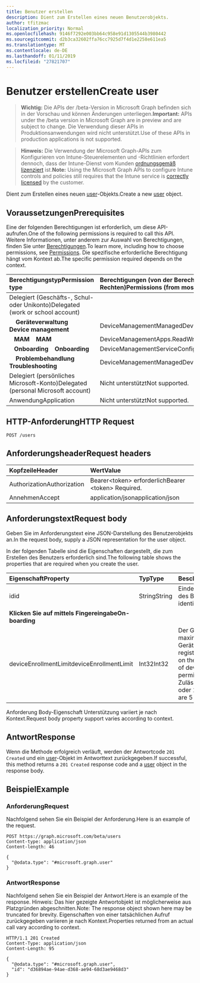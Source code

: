 ```yaml
---
title: Benutzer erstellen
description: Dient zum Erstellen eines neuen Benutzerobjekts.
author: tfitzmac
localization_priority: Normal
ms.openlocfilehash: 9146f7292e003bb64c958e91d1305544b3980442
ms.sourcegitcommit: d2b3ca32602ffa76cc7925d7f4d1e2258e611ea5
ms.translationtype: MT
ms.contentlocale: de-DE
ms.lasthandoff: 01/11/2019
ms.locfileid: "27821707"
---
```

# <a name="create-user"></a><span data-ttu-id="8e45a-103">Benutzer erstellen</span><span class="sxs-lookup"><span data-stu-id="8e45a-103">Create user</span></span>

> <span data-ttu-id="8e45a-104">**Wichtig:** Die APIs der /beta-Version in Microsoft Graph befinden sich in der Vorschau und können Änderungen unterliegen.</span><span class="sxs-lookup"><span data-stu-id="8e45a-104">**Important:** APIs under the /beta version in Microsoft Graph are in preview and are subject to change.</span></span> <span data-ttu-id="8e45a-105">Die Verwendung dieser APIs in Produktionsanwendungen wird nicht unterstützt.</span><span class="sxs-lookup"><span data-stu-id="8e45a-105">Use of these APIs in production applications is not supported.</span></span>

> <span data-ttu-id="8e45a-106">**Hinweis:** Die Verwendung der Microsoft Graph-APIs zum Konfigurieren von Intune-Steuerelementen und -Richtlinien erfordert dennoch, dass der Intune-Dienst vom Kunden [ordnungsgemäß lizenziert](https://go.microsoft.com/fwlink/?linkid=839381) ist.</span><span class="sxs-lookup"><span data-stu-id="8e45a-106">**Note:** Using the Microsoft Graph APIs to configure Intune controls and policies still requires that the Intune service is [correctly licensed](https://go.microsoft.com/fwlink/?linkid=839381) by the customer.</span></span>

<span data-ttu-id="8e45a-107">Dient zum Erstellen eines neuen [user](../resources/intune-shared-user.md)-Objekts.</span><span class="sxs-lookup"><span data-stu-id="8e45a-107">Create a new [user](../resources/intune-shared-user.md) object.</span></span>

## <a name="prerequisites"></a><span data-ttu-id="8e45a-108">Voraussetzungen</span><span class="sxs-lookup"><span data-stu-id="8e45a-108">Prerequisites</span></span>

<span data-ttu-id="8e45a-109">Eine der folgenden Berechtigungen ist erforderlich, um diese API-aufrufen.</span><span class="sxs-lookup"><span data-stu-id="8e45a-109">One of the following permissions is required to call this API.</span></span> <span data-ttu-id="8e45a-110">Weitere Informationen, unter anderem zur Auswahl von Berechtigungen, finden Sie unter [Berechtigungen](/graph/permissions-reference).</span><span class="sxs-lookup"><span data-stu-id="8e45a-110">To learn more, including how to choose permissions, see [Permissions](/graph/permissions-reference).</span></span>  <span data-ttu-id="8e45a-111">Die spezifische erforderliche Berechtigung hängt vom Kontext ab.</span><span class="sxs-lookup"><span data-stu-id="8e45a-111">The specific permission required depends on the context.</span></span>

|<span data-ttu-id="8e45a-112">Berechtigungstyp</span><span class="sxs-lookup"><span data-stu-id="8e45a-112">Permission type</span></span>|<span data-ttu-id="8e45a-113">Berechtigungen (von der Berechtigung mit den meisten Rechten zu der mit den wenigsten Rechten)</span><span class="sxs-lookup"><span data-stu-id="8e45a-113">Permissions (from most to least privileged)</span></span>|
|:---|:---|
|<span data-ttu-id="8e45a-114">Delegiert (Geschäfts-, Schul- oder Unikonto)</span><span class="sxs-lookup"><span data-stu-id="8e45a-114">Delegated (work or school account)</span></span>||
| <span data-ttu-id="8e45a-115">&nbsp; &nbsp; **Geräteverwaltung**</span><span class="sxs-lookup"><span data-stu-id="8e45a-115">&nbsp; &nbsp; **Device management**</span></span> | <span data-ttu-id="8e45a-116">DeviceManagementManagedDevices.ReadWrite.All</span><span class="sxs-lookup"><span data-stu-id="8e45a-116">DeviceManagementManagedDevices.ReadWrite.All</span></span>|
| <span data-ttu-id="8e45a-117">&nbsp;&nbsp; **MAM**</span><span class="sxs-lookup"><span data-stu-id="8e45a-117">&nbsp; &nbsp; **MAM**</span></span> | <span data-ttu-id="8e45a-118">DeviceManagementApps.ReadWrite.All</span><span class="sxs-lookup"><span data-stu-id="8e45a-118">DeviceManagementApps.ReadWrite.All</span></span>|
| <span data-ttu-id="8e45a-119">&nbsp;&nbsp; **Onboarding**</span><span class="sxs-lookup"><span data-stu-id="8e45a-119">&nbsp; &nbsp; **Onboarding**</span></span> | <span data-ttu-id="8e45a-120">DeviceManagementServiceConfig.ReadWrite.All</span><span class="sxs-lookup"><span data-stu-id="8e45a-120">DeviceManagementServiceConfig.ReadWrite.All</span></span>|
| <span data-ttu-id="8e45a-121">&nbsp; &nbsp; **Problembehandlung**</span><span class="sxs-lookup"><span data-stu-id="8e45a-121">&nbsp; &nbsp; **Troubleshooting**</span></span> | <span data-ttu-id="8e45a-122">DeviceManagementManagedDevices.ReadWrite.All</span><span class="sxs-lookup"><span data-stu-id="8e45a-122">DeviceManagementManagedDevices.ReadWrite.All</span></span>|
|<span data-ttu-id="8e45a-123">Delegiert (persönliches Microsoft-Konto)</span><span class="sxs-lookup"><span data-stu-id="8e45a-123">Delegated (personal Microsoft account)</span></span>|<span data-ttu-id="8e45a-124">Nicht unterstützt</span><span class="sxs-lookup"><span data-stu-id="8e45a-124">Not supported.</span></span>|
|<span data-ttu-id="8e45a-125">Anwendung</span><span class="sxs-lookup"><span data-stu-id="8e45a-125">Application</span></span>|<span data-ttu-id="8e45a-126">Nicht unterstützt</span><span class="sxs-lookup"><span data-stu-id="8e45a-126">Not supported.</span></span>|

## <a name="http-request"></a><span data-ttu-id="8e45a-127">HTTP-Anforderung</span><span class="sxs-lookup"><span data-stu-id="8e45a-127">HTTP Request</span></span>

<!-- {
  "blockType": "ignored"
}
-->
``` http
POST /users
```

## <a name="request-headers"></a><span data-ttu-id="8e45a-128">Anforderungsheader</span><span class="sxs-lookup"><span data-stu-id="8e45a-128">Request headers</span></span>

|<span data-ttu-id="8e45a-129">Kopfzeile</span><span class="sxs-lookup"><span data-stu-id="8e45a-129">Header</span></span>|<span data-ttu-id="8e45a-130">Wert</span><span class="sxs-lookup"><span data-stu-id="8e45a-130">Value</span></span>|
|:---|:---|
|<span data-ttu-id="8e45a-131">Authorization</span><span class="sxs-lookup"><span data-stu-id="8e45a-131">Authorization</span></span>|<span data-ttu-id="8e45a-132">Bearer&lt;token&gt; erforderlich</span><span class="sxs-lookup"><span data-stu-id="8e45a-132">Bearer &lt;token&gt; Required.</span></span>|
|<span data-ttu-id="8e45a-133">Annehmen</span><span class="sxs-lookup"><span data-stu-id="8e45a-133">Accept</span></span>|<span data-ttu-id="8e45a-134">application/json</span><span class="sxs-lookup"><span data-stu-id="8e45a-134">application/json</span></span>|

## <a name="request-body"></a><span data-ttu-id="8e45a-135">Anforderungstext</span><span class="sxs-lookup"><span data-stu-id="8e45a-135">Request body</span></span>

<span data-ttu-id="8e45a-136">Geben Sie im Anforderungstext eine JSON-Darstellung des Benutzerobjekts an.</span><span class="sxs-lookup"><span data-stu-id="8e45a-136">In the request body, supply a JSON representation for the user object.</span></span>

<span data-ttu-id="8e45a-137">In der folgenden Tabelle sind die Eigenschaften dargestellt, die zum Erstellen des Benutzers erforderlich sind.</span><span class="sxs-lookup"><span data-stu-id="8e45a-137">The following table shows the properties that are required when you create the user.</span></span>

|<span data-ttu-id="8e45a-138">Eigenschaft</span><span class="sxs-lookup"><span data-stu-id="8e45a-138">Property</span></span>|<span data-ttu-id="8e45a-139">Typ</span><span class="sxs-lookup"><span data-stu-id="8e45a-139">Type</span></span>|<span data-ttu-id="8e45a-140">Beschreibung</span><span class="sxs-lookup"><span data-stu-id="8e45a-140">Description</span></span>|
|:---|:---|:---|
|<span data-ttu-id="8e45a-141">id</span><span class="sxs-lookup"><span data-stu-id="8e45a-141">id</span></span>|<span data-ttu-id="8e45a-142">String</span><span class="sxs-lookup"><span data-stu-id="8e45a-142">String</span></span>|<span data-ttu-id="8e45a-143">Eindeutiger Bezeichner des Benutzers</span><span class="sxs-lookup"><span data-stu-id="8e45a-143">Unique identifier of the user.</span></span>|
|<span data-ttu-id="8e45a-144">**Klicken Sie auf mittels Fingereingabe**</span><span class="sxs-lookup"><span data-stu-id="8e45a-144">**On-boarding**</span></span>||
|<span data-ttu-id="8e45a-145">deviceEnrollmentLimit</span><span class="sxs-lookup"><span data-stu-id="8e45a-145">deviceEnrollmentLimit</span></span>|<span data-ttu-id="8e45a-146">Int32</span><span class="sxs-lookup"><span data-stu-id="8e45a-146">Int32</span></span>|<span data-ttu-id="8e45a-147">Der Grenzwert für die maximale Anzahl von Geräten, die der Benutzer registrieren kann.</span><span class="sxs-lookup"><span data-stu-id="8e45a-147">The limit on the maximum number of devices that the user is permitted to enroll.</span></span> <span data-ttu-id="8e45a-148">Zulässige Werte sind 5 oder 1000.</span><span class="sxs-lookup"><span data-stu-id="8e45a-148">Allowed values are 5 or 1000.</span></span>|

<span data-ttu-id="8e45a-149">Anforderung Body-Eigenschaft Unterstützung variiert je nach Kontext.</span><span class="sxs-lookup"><span data-stu-id="8e45a-149">Request body property support varies according to context.</span></span>

## <a name="response"></a><span data-ttu-id="8e45a-150">Antwort</span><span class="sxs-lookup"><span data-stu-id="8e45a-150">Response</span></span>

<span data-ttu-id="8e45a-151">Wenn die Methode erfolgreich verläuft, werden der Antwortcode `201 Created` und ein [user](../resources/intune-shared-user.md)-Objekt im Antworttext zurückgegeben.</span><span class="sxs-lookup"><span data-stu-id="8e45a-151">If successful, this method returns a `201 Created` response code and a [user](../resources/intune-shared-user.md) object in the response body.</span></span>

## <a name="example"></a><span data-ttu-id="8e45a-152">Beispiel</span><span class="sxs-lookup"><span data-stu-id="8e45a-152">Example</span></span>

### <a name="request"></a><span data-ttu-id="8e45a-153">Anforderung</span><span class="sxs-lookup"><span data-stu-id="8e45a-153">Request</span></span>

<span data-ttu-id="8e45a-154">Nachfolgend sehen Sie ein Beispiel der Anforderung.</span><span class="sxs-lookup"><span data-stu-id="8e45a-154">Here is an example of the request.</span></span>

``` http
POST https://graph.microsoft.com/beta/users
Content-type: application/json
Content-length: 46

{
  "@odata.type": "#microsoft.graph.user"
}
```

### <a name="response"></a><span data-ttu-id="8e45a-155">Antwort</span><span class="sxs-lookup"><span data-stu-id="8e45a-155">Response</span></span>

<span data-ttu-id="8e45a-156">Nachfolgend sehen Sie ein Beispiel der Antwort.</span><span class="sxs-lookup"><span data-stu-id="8e45a-156">Here is an example of the response.</span></span> <span data-ttu-id="8e45a-157">Hinweis: Das hier gezeigte Antwortobjekt ist möglicherweise aus Platzgründen abgeschnitten.</span><span class="sxs-lookup"><span data-stu-id="8e45a-157">Note: The response object shown here may be truncated for brevity.</span></span> <span data-ttu-id="8e45a-158">Eigenschaften von einer tatsächlichen Aufruf zurückgegeben variieren je nach Kontext.</span><span class="sxs-lookup"><span data-stu-id="8e45a-158">Properties returned from an actual call vary according to context.</span></span>

``` http
HTTP/1.1 201 Created
Content-Type: application/json
Content-Length: 95

{
  "@odata.type": "#microsoft.graph.user",
  "id": "d36894ae-94ae-d368-ae94-68d3ae9468d3"
}
```




